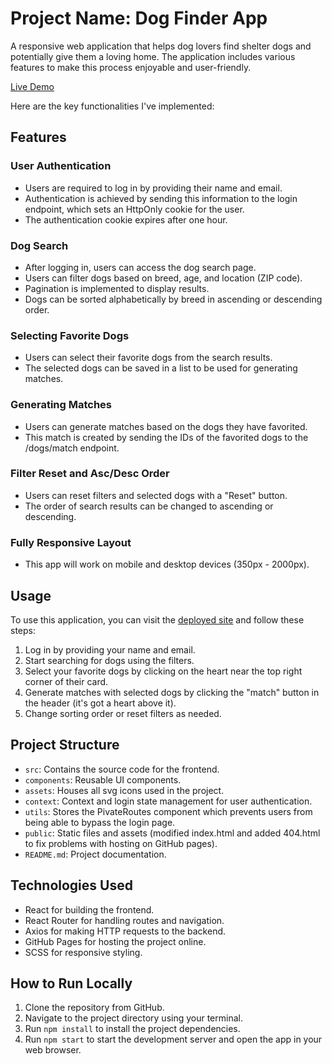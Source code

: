 # Project Name: Dog Finder App

A responsive web application that helps dog lovers find shelter dogs and potentially give them a loving home. The application includes various features to make this process enjoyable and user-friendly.

[Live Demo](https://anonym0uslemon.github.io/fetch-fe-challenge/)

Here are the key functionalities I've implemented:


## Features 

### User Authentication 
- Users are required to log in by providing their name and email.
- Authentication is achieved by sending this information to the login endpoint, which sets an HttpOnly cookie for the user.
- The authentication cookie expires after one hour.

### Dog Search 
- After logging in, users can access the dog search page.
- Users can filter dogs based on breed, age, and location (ZIP code).
- Pagination is implemented to display results.
- Dogs can be sorted alphabetically by breed in ascending or descending order.

### Selecting Favorite Dogs
- Users can select their favorite dogs from the search results.
- The selected dogs can be saved in a list to be used for generating matches.

### Generating Matches
- Users can generate matches based on the dogs they have favorited.
- This match is created by sending the IDs of the favorited dogs to the /dogs/match endpoint.

### Filter Reset and Asc/Desc Order 
- Users can reset filters and selected dogs with a "Reset" button.
- The order of search results can be changed to ascending or descending.

### Fully Responsive Layout
- This app will work on mobile and desktop devices (350px - 2000px). 


## Usage 

To use this application, you can visit the [deployed site](https://anonym0uslemon.github.io/fetch-fe-challenge/) and follow these steps: 

1. Log in by providing your name and email.
2. Start searching for dogs using the filters.
3. Select your favorite dogs by clicking on the heart near the top right corner of their card. 
4. Generate matches with selected dogs by clicking the "match" button in the header (it's got a heart above it). 
5. Change sorting order or reset filters as needed. 


## Project Structure

- `src`: Contains the source code for the frontend.
- `components`: Reusable UI components.
- `assets`: Houses all svg icons used in the project.
- `context`: Context and login state management for user authentication.
- `utils`: Stores the PivateRoutes component which prevents users from being able to bypass the login page.
- `public`: Static files and assets (modified index.html and added 404.html to fix problems with hosting on GitHub pages). 
- `README.md`: Project documentation. 


## Technologies Used

- React for building the frontend.
- React Router for handling routes and navigation.
- Axios for making HTTP requests to the backend.
- GitHub Pages for hosting the project online.
- SCSS for responsive styling. 


## How to Run Locally

1. Clone the repository from GitHub.
2. Navigate to the project directory using your terminal.
3. Run `npm install` to install the project dependencies. 
4. Run `npm start` to start the development server and open the app in your web browser. 




